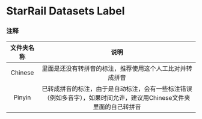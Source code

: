 # StarRail Datasets Label

### 注释

| 文件夹名称 |                             说明                             |
| :--------: | :----------------------------------------------------------: |
|  Chinese   |   里面是还没有转拼音的标注，推荐使用这个人工比对并转成拼音   |
|   Pinyin   | 已转成拼音的标注，由于是自动标注，会有一些标注错误（例如多音字），如果时间允许，建议用Chinese文件夹里面的自己转拼音 |

